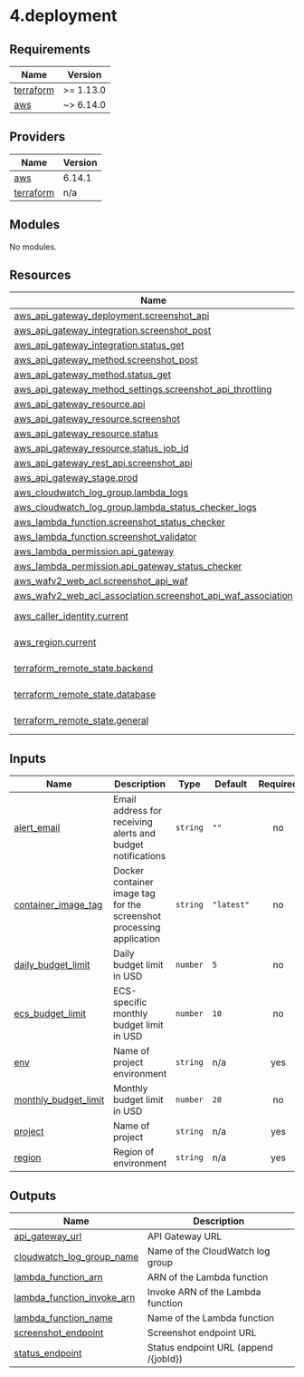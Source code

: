 # 4.deployment

<!-- BEGIN_TF_DOCS -->
## Requirements

| Name | Version |
|------|---------|
| <a name="requirement_terraform"></a> [terraform](#requirement\_terraform) | >= 1.13.0 |
| <a name="requirement_aws"></a> [aws](#requirement\_aws) | ~> 6.14.0 |

## Providers

| Name | Version |
|------|---------|
| <a name="provider_aws"></a> [aws](#provider\_aws) | 6.14.1 |
| <a name="provider_terraform"></a> [terraform](#provider\_terraform) | n/a |

## Modules

No modules.

## Resources

| Name | Type |
|------|------|
| [aws_api_gateway_deployment.screenshot_api](https://registry.terraform.io/providers/hashicorp/aws/latest/docs/resources/api_gateway_deployment) | resource |
| [aws_api_gateway_integration.screenshot_post](https://registry.terraform.io/providers/hashicorp/aws/latest/docs/resources/api_gateway_integration) | resource |
| [aws_api_gateway_integration.status_get](https://registry.terraform.io/providers/hashicorp/aws/latest/docs/resources/api_gateway_integration) | resource |
| [aws_api_gateway_method.screenshot_post](https://registry.terraform.io/providers/hashicorp/aws/latest/docs/resources/api_gateway_method) | resource |
| [aws_api_gateway_method.status_get](https://registry.terraform.io/providers/hashicorp/aws/latest/docs/resources/api_gateway_method) | resource |
| [aws_api_gateway_method_settings.screenshot_api_throttling](https://registry.terraform.io/providers/hashicorp/aws/latest/docs/resources/api_gateway_method_settings) | resource |
| [aws_api_gateway_resource.api](https://registry.terraform.io/providers/hashicorp/aws/latest/docs/resources/api_gateway_resource) | resource |
| [aws_api_gateway_resource.screenshot](https://registry.terraform.io/providers/hashicorp/aws/latest/docs/resources/api_gateway_resource) | resource |
| [aws_api_gateway_resource.status](https://registry.terraform.io/providers/hashicorp/aws/latest/docs/resources/api_gateway_resource) | resource |
| [aws_api_gateway_resource.status_job_id](https://registry.terraform.io/providers/hashicorp/aws/latest/docs/resources/api_gateway_resource) | resource |
| [aws_api_gateway_rest_api.screenshot_api](https://registry.terraform.io/providers/hashicorp/aws/latest/docs/resources/api_gateway_rest_api) | resource |
| [aws_api_gateway_stage.prod](https://registry.terraform.io/providers/hashicorp/aws/latest/docs/resources/api_gateway_stage) | resource |
| [aws_cloudwatch_log_group.lambda_logs](https://registry.terraform.io/providers/hashicorp/aws/latest/docs/resources/cloudwatch_log_group) | resource |
| [aws_cloudwatch_log_group.lambda_status_checker_logs](https://registry.terraform.io/providers/hashicorp/aws/latest/docs/resources/cloudwatch_log_group) | resource |
| [aws_lambda_function.screenshot_status_checker](https://registry.terraform.io/providers/hashicorp/aws/latest/docs/resources/lambda_function) | resource |
| [aws_lambda_function.screenshot_validator](https://registry.terraform.io/providers/hashicorp/aws/latest/docs/resources/lambda_function) | resource |
| [aws_lambda_permission.api_gateway](https://registry.terraform.io/providers/hashicorp/aws/latest/docs/resources/lambda_permission) | resource |
| [aws_lambda_permission.api_gateway_status_checker](https://registry.terraform.io/providers/hashicorp/aws/latest/docs/resources/lambda_permission) | resource |
| [aws_wafv2_web_acl.screenshot_api_waf](https://registry.terraform.io/providers/hashicorp/aws/latest/docs/resources/wafv2_web_acl) | resource |
| [aws_wafv2_web_acl_association.screenshot_api_waf_association](https://registry.terraform.io/providers/hashicorp/aws/latest/docs/resources/wafv2_web_acl_association) | resource |
| [aws_caller_identity.current](https://registry.terraform.io/providers/hashicorp/aws/latest/docs/data-sources/caller_identity) | data source |
| [aws_region.current](https://registry.terraform.io/providers/hashicorp/aws/latest/docs/data-sources/region) | data source |
| [terraform_remote_state.backend](https://registry.terraform.io/providers/hashicorp/terraform/latest/docs/data-sources/remote_state) | data source |
| [terraform_remote_state.database](https://registry.terraform.io/providers/hashicorp/terraform/latest/docs/data-sources/remote_state) | data source |
| [terraform_remote_state.general](https://registry.terraform.io/providers/hashicorp/terraform/latest/docs/data-sources/remote_state) | data source |

## Inputs

| Name | Description | Type | Default | Required |
|------|-------------|------|---------|:--------:|
| <a name="input_alert_email"></a> [alert\_email](#input\_alert\_email) | Email address for receiving alerts and budget notifications | `string` | `""` | no |
| <a name="input_container_image_tag"></a> [container\_image\_tag](#input\_container\_image\_tag) | Docker container image tag for the screenshot processing application | `string` | `"latest"` | no |
| <a name="input_daily_budget_limit"></a> [daily\_budget\_limit](#input\_daily\_budget\_limit) | Daily budget limit in USD | `number` | `5` | no |
| <a name="input_ecs_budget_limit"></a> [ecs\_budget\_limit](#input\_ecs\_budget\_limit) | ECS-specific monthly budget limit in USD | `number` | `10` | no |
| <a name="input_env"></a> [env](#input\_env) | Name of project environment | `string` | n/a | yes |
| <a name="input_monthly_budget_limit"></a> [monthly\_budget\_limit](#input\_monthly\_budget\_limit) | Monthly budget limit in USD | `number` | `20` | no |
| <a name="input_project"></a> [project](#input\_project) | Name of project | `string` | n/a | yes |
| <a name="input_region"></a> [region](#input\_region) | Region of environment | `string` | n/a | yes |

## Outputs

| Name | Description |
|------|-------------|
| <a name="output_api_gateway_url"></a> [api\_gateway\_url](#output\_api\_gateway\_url) | API Gateway URL |
| <a name="output_cloudwatch_log_group_name"></a> [cloudwatch\_log\_group\_name](#output\_cloudwatch\_log\_group\_name) | Name of the CloudWatch log group |
| <a name="output_lambda_function_arn"></a> [lambda\_function\_arn](#output\_lambda\_function\_arn) | ARN of the Lambda function |
| <a name="output_lambda_function_invoke_arn"></a> [lambda\_function\_invoke\_arn](#output\_lambda\_function\_invoke\_arn) | Invoke ARN of the Lambda function |
| <a name="output_lambda_function_name"></a> [lambda\_function\_name](#output\_lambda\_function\_name) | Name of the Lambda function |
| <a name="output_screenshot_endpoint"></a> [screenshot\_endpoint](#output\_screenshot\_endpoint) | Screenshot endpoint URL |
| <a name="output_status_endpoint"></a> [status\_endpoint](#output\_status\_endpoint) | Status endpoint URL (append /{jobId}) |
<!-- END_TF_DOCS -->
